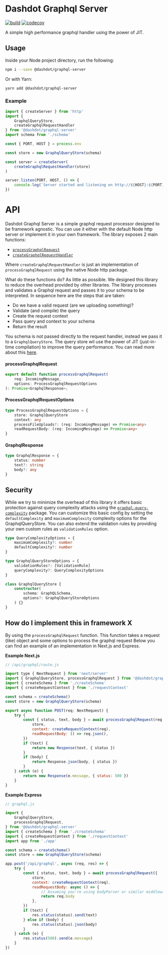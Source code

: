# Dashdot Graphql Server

[![build](https://img.shields.io/github/workflow/status/wappla/graphql-server/Build?style=flat&colorA=000000&colorB=000000)](https://github.com/wappla/graphql-server/actions/workflows/on_push_main.yml)
[![codecov](https://img.shields.io/codecov/c/github/wappla/graphql-server?style=flat&colorA=000000&colorB=000000)](https://codecov.io/gh/wappla/graphql-server)

A simple high performance graphql handler using the power of JIT. 

## Usage

Inside your Node project directory, run the following:

```sh
npm i --save @dashdot/graphql-server
```

Or with Yarn:

```sh
yarn add @dashdot/graphql-server
```

### Example

```javascript
import { createServer } from 'http'
import {
    GraphqlQueryStore,
    createGraphqlRequestHandler
} from '@dashdot/graphql-server'
import schema from './schema'

const { PORT, HOST } = process.env

const store = new GraphqlQueryStore(schema)

const server = createServer(
    createGraphqlRequestHandler(store)
)

server.listen(PORT, HOST, () => {
    console.log(`Server started and listening on http://${HOST}:${PORT}`)
})
```

# API

Dashdot Graphql Server is a simple graphql request processor designed to be framework agnostic. You can use it either with the default Node http server or implement it in your own framework. The library exposes 2 main  functions:
- [`processGraphqlRequest`](/src/processGraphqlRequest.ts)
- [`createGraphqlRequestHandler`](/src/createGraphqlRequestHandler.ts)

Where `createGraphqlRequestHandler` is just an implementation of `processGraphqlRequest` using the native Node http package.

What do these functions do? As little as possible. We designed this library to reduce the overhead provided by other libraries. The library processes and validates a Graphql request and passes it to your schema to be interpreted. In sequence here are the steps that are taken:

- Do we have a valid request (are we uploading something)?
- Validate (and compile) the query
- Create the request context
- Pass query and context to your schema
- Return the result

You schema is not passed directly to the request handler, instead we pass it to a `GraphqlQueryStore`. The query store wil use the power of JIT (just-in-time compilation) to improve the query performance. You can read more about this [here](https://github.com/zalando-incubator/graphql-jit).

#### processGraphqlRequest

```typescript
export default function processGraphqlRequest(
    req: IncomingMessage,
    options: ProcessGraphqlRequestOptions
): Promise<GraphqlResponse>;
```

#### ProcessGraphqlRequestOptions

```typescript
type ProcessGraphqlRequestOptions = {
    store: GraphqlQueryStore
    context: any
    processFileUploads?: (req: IncomingMessage) => Promise<any>
    readRequestBody: (req: IncomingMessage) => Promise<any>
}
```

#### GraphqlResponse

```typescript
type GraphqlResponse = {
    status: number
    text?: string
    body?: any
}
```

## Security

While we try to minimize the overhead of this library it offers basic protection against query complexity attacks using the [`graphql-query-complexity`](https://github.com/slicknode/graphql-query-complexity) package. You can customize this basic config by setting the `defaultComplexity` and `maximumComplexity` complexity options for the GraphqlQueryStore. You can also extend the validation rules by providing your own custom rules as `validationRules` option.

```typescript
type QueryComplexityOptions = {
    maximumComplexity?: number
    defaultComplexity?: number
}

type GraphqlQueryStoreOptions = {
    validationRules?: [ValidationRule]
    queryComplexity?: QueryComplexityOptions
} 

class GraphqlQueryStore {
    constructor(
        schema: GraphQLSchema,
        options?: GraphqlQueryStoreOptions
    ) {}
}
```

##  How do I implement this in framework X

By using the `processGraphqlRequest` function. This function takes a request (like) object and some options to process the graphql request Below you can find an example of an implementation in Next.js and Express.

**Example Next.js**

```javascript
// /api/graphql/route.js

import type { NextRequest } from 'next/server'
import { GraphqlQueryStore, processGraphqlRequest } from '@dashdot/graphql-server'
import { createSchema } from './createSchema'
import { createRequestContext } from './requestContext'

const schema = createSchema()
const store = new GraphqlQueryStore(schema)

export async function POST(req: NextRequest) {
    try {
        const { status, text, body } = await processGraphqlRequest(req, {
            store,
            context: createRequestContext(req),
            readRequestBody: () => req.json(),
        })
        if (text) {
            return new Response(text, { status })
        }
        if (body) {
            return Response.json(body, { status })
        }
    } catch (e) {
        return new Response(e.message, { status: 500 })
    }
}
```

**Example Express**

```javascript
// graphql.js

import {
    GraphqlQueryStore,
    processGraphqlRequest,
} from '@dashdot/graphql-server'
import { createSchema } from './createSchema'
import { createRequestContext } from './requestContext'
import app from './app'

const schema = createSchema()
const store = new GraphqlQueryStore(schema)

app.post('/api/graphql', async (req, res) => {
    try {
        const { status, text, body } = await processGraphqlRequest({ 
            store,
            context: createRequestContext(req),
            readRequestBody: async () => {
                // Assuming you're using bodyParser or similar middleware
                return req.body
            },
        })
        if (text) {
            res.status(status).send(text)
        } else if (body) {
            res.status(status).json(body)
        }
    } catch (e) {
        res.status(500).send(e.message)
    }
})
```